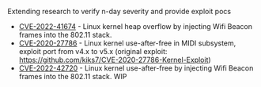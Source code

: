 Extending research to verify n-day severity and provide exploit pocs

* [CVE-2022-41674](./CVE-2022-41674) - Linux kernel heap overflow by injecting Wifi Beacon frames into the 802.11 stack. 
* [CVE-2020-27786](./CVE-2020-27786) - Linux kernel use-after-free in MIDI subsystem, exploit port from v4.x to v5.x (original exploit: https://github.com/kiks7/CVE-2020-27786-Kernel-Exploit)
* [CVE-2022-42720](./CVE-2022-42720) - Linux kernel use-after-free by injecting Wifi Beacon frames into the 802.11 stack. WIP
